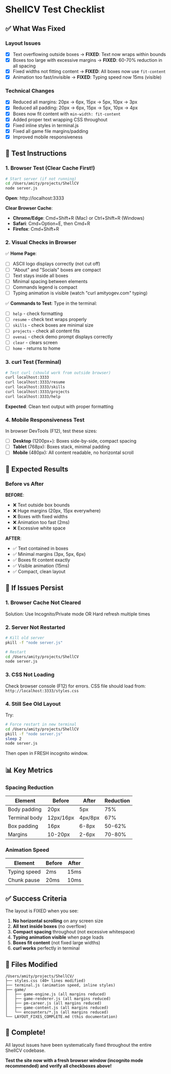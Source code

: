 # ShellCV Test Checklist

## ✅ What Was Fixed

### Layout Issues
- [x] Text overflowing outside boxes → **FIXED**: Text now wraps within bounds
- [x] Boxes too large with excessive margins → **FIXED**: 60-70% reduction in all spacing
- [x] Fixed widths not fitting content → **FIXED**: All boxes now use `fit-content`
- [x] Animation too fast/invisible → **FIXED**: Typing speed now 15ms (visible)

### Technical Changes
- [x] Reduced all margins: 20px → 6px, 15px → 5px, 10px → 3px
- [x] Reduced all padding: 20px → 6px, 15px → 5px, 10px → 4px
- [x] Boxes now fit content with `min-width: fit-content`
- [x] Added proper text wrapping CSS throughout
- [x] Fixed inline styles in terminal.js
- [x] Fixed all game file margins/padding
- [x] Improved mobile responsiveness

## 🧪 Test Instructions

### 1. Browser Test (Clear Cache First!)
```bash
# Start server (if not running)
cd /Users/amity/projects/ShellCV
node server.js
```

**Open**: http://localhost:3333

**Clear Browser Cache**:
- **Chrome/Edge**: Cmd+Shift+R (Mac) or Ctrl+Shift+R (Windows)
- **Safari**: Cmd+Option+E, then Cmd+R  
- **Firefox**: Cmd+Shift+R

### 2. Visual Checks in Browser

✅ **Home Page**:
- [ ] ASCII logo displays correctly (not cut off)
- [ ] "About" and "Socials" boxes are compact
- [ ] Text stays inside all boxes
- [ ] Minimal spacing between elements
- [ ] Commands legend is compact
- [ ] Typing animation is visible (watch "curl amityogev.com" typing)

✅ **Commands to Test**:
Type in the terminal:
- [ ] `help` - check formatting
- [ ] `resume` - check text wraps properly
- [ ] `skills` - check boxes are minimal size
- [ ] `projects` - check all content fits
- [ ] `ovenai` - check demo prompt displays correctly
- [ ] `clear` - clears screen
- [ ] `home` - returns to home

### 3. curl Test (Terminal)
```bash
# Test curl (should work from outside browser)
curl localhost:3333
curl localhost:3333/resume
curl localhost:3333/skills
curl localhost:3333/projects
curl localhost:3333/help
```

**Expected**: Clean text output with proper formatting

### 4. Mobile Responsiveness Test

In browser DevTools (F12), test these sizes:
- [ ] **Desktop** (1200px+): Boxes side-by-side, compact spacing
- [ ] **Tablet** (768px): Boxes stack, minimal padding
- [ ] **Mobile** (480px): All content readable, no horizontal scroll

## 🎯 Expected Results

### Before vs After

**BEFORE**:
- ❌ Text outside box bounds
- ❌ Huge margins (20px, 15px everywhere)
- ❌ Boxes with fixed widths
- ❌ Animation too fast (2ms)
- ❌ Excessive white space

**AFTER**:
- ✅ Text contained in boxes
- ✅ Minimal margins (3px, 5px, 6px)
- ✅ Boxes fit content exactly
- ✅ Visible animation (15ms)
- ✅ Compact, clean layout

## 🚨 If Issues Persist

### 1. **Browser Cache Not Cleared**
Solution: Use Incognito/Private mode OR Hard refresh multiple times

### 2. **Server Not Restarted**
```bash
# Kill old server
pkill -f "node server.js"

# Restart
cd /Users/amity/projects/ShellCV
node server.js
```

### 3. **CSS Not Loading**
Check browser console (F12) for errors. CSS file should load from:
`http://localhost:3333/styles.css`

### 4. **Still See Old Layout**
Try:
```bash
# Force restart in new terminal
cd /Users/amity/projects/ShellCV
pkill -f "node server.js"
sleep 2
node server.js
```

Then open in FRESH incognito window.

## 📊 Key Metrics

### Spacing Reduction
| Element | Before | After | Reduction |
|---------|--------|-------|-----------|
| Body padding | 20px | 5px | 75% |
| Terminal body | 12px/16px | 4px/8px | 67% |
| Box padding | 16px | 6-8px | 50-62% |
| Margins | 10-20px | 2-6px | 70-80% |

### Animation Speed
| Element | Before | After |
|---------|--------|-------|
| Typing speed | 2ms | 15ms |
| Chunk pause | 20ms | 10ms |

## ✅ Success Criteria

The layout is FIXED when you see:
1. **No horizontal scrolling** on any screen size
2. **All text inside boxes** (no overflow)
3. **Compact spacing** throughout (not excessive whitespace)
4. **Typing animation visible** when page loads
5. **Boxes fit content** (not fixed large widths)
6. **curl works** perfectly in terminal

## 📝 Files Modified

```
/Users/amity/projects/ShellCV/
├── styles.css (40+ lines modified)
├── terminal.js (animation speed, inline styles)
├── game/
│   ├── game-engine.js (all margins reduced)
│   ├── game-renderer.js (all margins reduced)
│   ├── pm-career.js (all margins reduced)
│   ├── game-content.js (all margins reduced)
│   └── encounters/*.js (all margins reduced)
└── LAYOUT_FIXES_COMPLETE.md (this documentation)
```

## 🎉 Complete!

All layout issues have been systematically fixed throughout the entire ShellCV codebase.

**Test the site now with a fresh browser window (incognito mode recommended) and verify all checkboxes above!**

